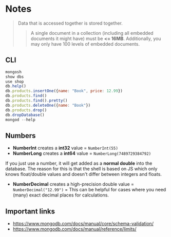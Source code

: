 # Notes

> Data that is accessed together is stored together.
>> A single document in a collection (including all embedded documents it might have) must be **<= 16MB**. Additionally, you may only have 100 levels of embedded documents.

## CLI

```javascript
mongosh
show dbs
use shop
db.help()
db.products.insertOne({name: "Book", price: 12.99})
db.products.find()
db.products.find().pretty()
db.products.deleteOne({name: "Book"})
db.products.drop()
db.dropDatabase()
mongod --help
```

## Numbers

- **NumberInt** creates a **int32** value = `NumberInt(55)`
- **NumberLong** creates a **int64** value = `NumberLong(7489729384792)`

If you just use a number, it will get added as a **normal double** into the database. The reason for this is that the shell is based on JS which only knows float/double values and doesn't differ between integers and floats.

- **NumberDecimal** creates a high-precision double value = `NumberDecimal("12.99")` = This can be helpful for cases where you need (many) exact decimal places for calculations.

## Important links

- <https://www.mongodb.com/docs/manual/core/schema-validation/>
- <https://www.mongodb.com/docs/manual/reference/limits/>
